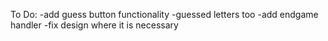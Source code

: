To Do:
-add guess button functionality
-guessed letters too
-add endgame handler
-fix design where it is necessary
